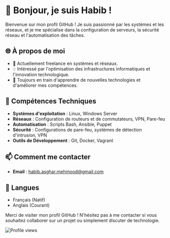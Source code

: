 # 👋 Bonjour, je suis Habib !

Bienvenue sur mon profil GitHub ! Je suis passionné par les systèmes et les réseaux, et je me spécialise dans la configuration de serveurs, la sécurité réseau et l'automatisation des tâches. 



## 🌐 À propos de moi

- 💼 Actuellement freelance en systèmes et réseaux.
- 💡 Intéressé par l'optimisation des infrastructures informatiques et l'innovation technologique.
- 🌱 Toujours en train d'apprendre de nouvelles technologies et d'améliorer mes compétences.



## 🚀 Compétences Techniques

- **Systèmes d'exploitation** : Linux, Windows Server
- **Réseaux** : Configuration de routeurs et de commutateurs, VPN, Pare-feu
- **Automatisation** : Scripts Bash, Ansible, Puppet
- **Sécurité** : Configurations de pare-feu, systèmes de détection d'intrusion, VPN
- **Outils de Développement** : Git, Docker, Vagrant



## 📫 Comment me contacter

- **Email** : [habib.asghar.mehmood@gmail.com](mailto:habib.asghar.mehmood@gmail.com)



## 💬 Langues

- Français (Natif)
- Anglais (Courant)

Merci de visiter mon profil GitHub ! N'hésitez pas à me contacter si vous souhaitez collaborer sur un projet ou simplement discuter de technologie.

![Profile views](https://gpvc.arturio.dev/HabibAsgharM)
